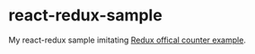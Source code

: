 # react-redux-sample
My react-redux sample imitating [Redux offical counter example](https://github.com/reactjs/redux/tree/master/examples/counter).